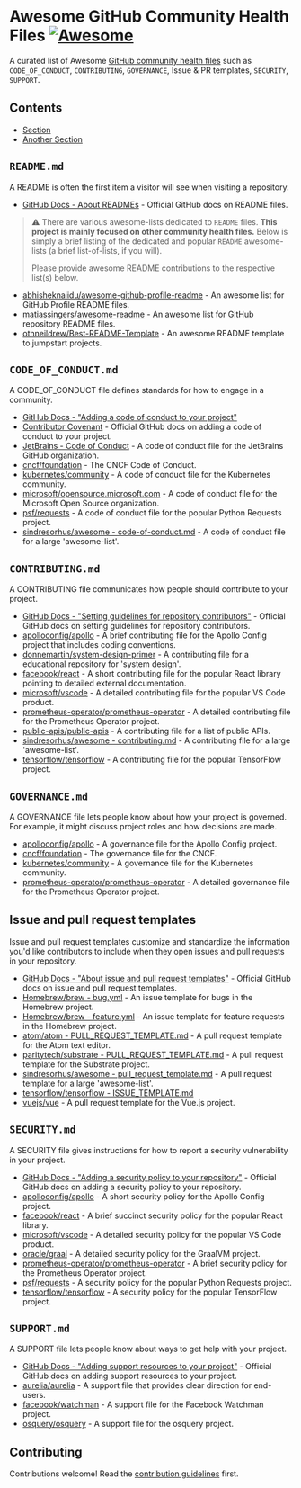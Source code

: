 # Awesome GitHub Community Health Files [![Awesome](https://awesome.re/badge.svg)](https://awesome.re)

A curated list of Awesome [GitHub community health files](https://docs.github.com/en/communities/setting-up-your-project-for-healthy-contributions/creating-a-default-community-health-file) such as `CODE_OF_CONDUCT`, `CONTRIBUTING`, `GOVERNANCE`, Issue & PR templates, `SECURITY`, `SUPPORT`.

## Contents

- [Section](#section)
- [Another Section](#another-section)

## `README.md`

A README is often the first item a visitor will see when visiting a repository.

- [GitHub Docs - About READMEs](https://docs.github.com/en/repositories/managing-your-repositorys-settings-and-features/customizing-your-repository/about-readmes) - Official GitHub docs on README files.

> :warning: There are various awesome-lists dedicated to `README` files. **This project is mainly focused on other community health files.** Below is simply a brief listing of the dedicated and popular `README` awesome-lists (a brief list-of-lists, if you will).
>
> Please provide awesome README contributions to the respective list(s) below.

- [abhisheknaiidu/awesome-github-profile-readme](https://github.com/abhisheknaiidu/awesome-github-profile-readme) - An awesome list for GitHub Profile README files.
- [matiassingers/awesome-readme](https://github.com/matiassingers/awesome-readme) - An awesome list for GitHub repository README files.
- [othneildrew/Best-README-Template](https://github.com/othneildrew/Best-README-Template) - An awesome README template to jumpstart projects.

## `CODE_OF_CONDUCT.md`

A CODE_OF_CONDUCT file defines standards for how to engage in a community.

- [GitHub Docs - "Adding a code of conduct to your project"](https://docs.github.com/en/communities/setting-up-your-project-for-healthy-contributions/adding-a-code-of-conduct-to-your-project)
- [Contributor Covenant](https://www.contributor-covenant.org/) - Official GitHub docs on adding a code of conduct to your project.
- [JetBrains - Code of Conduct](https://github.com/jetbrains#code-of-conduct) - A code of conduct file for the JetBrains GitHub organization.
- [cncf/foundation](https://github.com/cncf/foundation/blob/main/code-of-conduct.md) - The CNCF Code of Conduct.
- [kubernetes/community](https://github.com/kubernetes/community/blob/master/code-of-conduct.md) - A code of conduct file for the Kubernetes community.
- [microsoft/opensource.microsoft.com](https://github.com/microsoft/opensource.microsoft.com/blob/main/CODE_OF_CONDUCT.md) - A code of conduct file for the Microsoft Open Source organization.
- [psf/requests](https://github.com/psf/requests/blob/main/.github/CODE_OF_CONDUCT.md) - A code of conduct file for the popular Python Requests project.
- [sindresorhus/awesome - code-of-conduct.md](https://github.com/sindresorhus/awesome/blob/main/code-of-conduct.md) - A code of conduct file for a large 'awesome-list'.

## `CONTRIBUTING.md`

A CONTRIBUTING file communicates how people should contribute to your project.

- [GitHub Docs - "Setting guidelines for repository contributors"](https://docs.github.com/en/communities/setting-up-your-project-for-healthy-contributions/setting-guidelines-for-repository-contributors) - Official GitHub docs on setting guidelines for repository contributors.
- [apolloconfig/apollo](https://github.com/apolloconfig/apollo/blob/master/CONTRIBUTING.md) - A brief contributing file for the Apollo Config project that includes coding conventions.
- [donnemartin/system-design-primer](https://github.com/donnemartin/system-design-primer/blob/master/CONTRIBUTING.md) - A contributing file for a educational repository for 'system design'.
- [facebook/react](https://github.com/facebook/react/blob/main/CONTRIBUTING.md) - A short contributing file for the popular React library pointing to detailed external documentation.
- [microsoft/vscode](https://github.com/microsoft/vscode/blob/main/CONTRIBUTING.md) - A detailed contributing file for the popular VS Code product.
- [prometheus-operator/prometheus-operator](https://github.com/prometheus-operator/prometheus-operator/blob/main/CONTRIBUTING.md) - A detailed contributing file for the Prometheus Operator project.
- [public-apis/public-apis](https://github.com/public-apis/public-apis/blob/master/CONTRIBUTING.md) - A contributing file for a list of public APIs.
- [sindresorhus/awesome - contributing.md](https://github.com/sindresorhus/awesome/blob/main/contributing.md) - A contributing file for a large 'awesome-list'.
- [tensorflow/tensorflow](https://github.com/tensorflow/tensorflow/blob/master/CONTRIBUTING.md) - A contributing file for the popular TensorFlow project.

[//]: # (## `FUNDING.yml`)

[//]: # ()

[//]: # (A FUNDING file displays a sponsor button in your repository to increase the visibility of funding options for your open source project.)

[//]: # ()

[//]: # (- [GitHub Docs - "Displaying a sponsor button in your repository"]&#40;https://docs.github.com/en/github/administering-a-repository/displaying-a-sponsor-button-in-your-repository&#41; - Official GitHub docs on displaying a sponsor information in your repository.)

## `GOVERNANCE.md`

A GOVERNANCE file lets people know about how your project is governed. For example, it might discuss project roles and how decisions are made.

- [apolloconfig/apollo](https://github.com/apolloconfig/apollo/blob/master/GOVERNANCE.md) - A governance file for the Apollo Config project.
- [cncf/foundation](https://github.com/cncf/foundation#governance) - The governance file for the CNCF.
- [kubernetes/community](https://github.com/kubernetes/community/blob/master/governance.md) - A governance file for the Kubernetes community.
- [prometheus-operator/prometheus-operator](https://github.com/prometheus-operator/prometheus-operator/blob/main/governance.md) - A detailed governance file for the Prometheus Operator project.

## Issue and pull request templates

Issue and pull request templates customize and standardize the information you'd like contributors to include when they open issues and pull requests in your repository.

- [GitHub Docs - "About issue and pull request templates"](https://docs.github.com/en/communities/using-templates-to-encourage-useful-issues-and-pull-requests/about-issue-and-pull-request-templates) - Official GitHub docs on issue and pull request templates.
- [Homebrew/brew - bug.yml](https://github.com/Homebrew/brew/blob/master/.github/ISSUE_TEMPLATE/bug.yml) - An issue template for bugs in the Homebrew project.
- [Homebrew/brew - feature.yml](https://github.com/Homebrew/brew/blob/master/.github/ISSUE_TEMPLATE/feature.yml) - An issue template for feature requests in the Homebrew project.
- [atom/atom - PULL_REQUEST_TEMPLATE.md](https://github.com/atom/atom/blob/master/PULL_REQUEST_TEMPLATE.md) - A pull request template for the Atom text editor.
- [paritytech/substrate - PULL_REQUEST_TEMPLATE.md](https://github.com/paritytech/substrate/blob/master/docs/PULL_REQUEST_TEMPLATE.md) - A pull request template for the Substrate project.
- [sindresorhus/awesome - pull_request_template.md](https://github.com/sindresorhus/awesome/blob/main/pull_request_template.md) - A pull request template for a large 'awesome-list'.
- [tensorflow/tensorflow - ISSUE_TEMPLATE.md](https://github.com/tensorflow/tensorflow/blob/master/ISSUE_TEMPLATE.md)
- [vuejs/vue](https://github.com/vuejs/vue/blob/main/.github/PULL_REQUEST_TEMPLATE.md) - A pull request template for the Vue.js project.

## `SECURITY.md`

A SECURITY file gives instructions for how to report a security vulnerability in your project.

- [GitHub Docs - "Adding a security policy to your repository"](https://docs.github.com/en/code-security/getting-started/adding-a-security-policy-to-your-repository) - Official GitHub docs on adding a security policy to your repository.
- [apolloconfig/apollo](https://github.com/apolloconfig/apollo/blob/master/SECURITY.md) - A short security policy for the Apollo Config project.
- [facebook/react](https://github.com/facebook/react/blob/main/SECURITY.md) - A brief succinct security policy for the popular React library.
- [microsoft/vscode](https://github.com/microsoft/vscode/blob/main/SECURITY.md) - A detailed security policy for the popular VS Code product.
- [oracle/graal](https://github.com/oracle/graal/blob/master/SECURITY.md) - A detailed security policy for the GraalVM project.
- [prometheus-operator/prometheus-operator](https://github.com/prometheus-operator/prometheus-operator/blob/main/SECURITY.md) - A brief security policy for the Prometheus Operator project.
- [psf/requests](https://github.com/psf/requests/security/policy) - A security policy for the popular Python Requests project.
- [tensorflow/tensorflow](https://github.com/tensorflow/tensorflow/blob/master/SECURITY.md) - A security policy for the popular TensorFlow project.

## `SUPPORT.md`

A SUPPORT file lets people know about ways to get help with your project.

- [GitHub Docs - "Adding support resources to your project"](https://docs.github.com/en/communities/setting-up-your-project-for-healthy-contributions/adding-support-resources-to-your-project) - Official GitHub docs on adding support resources to your project.
- [aurelia/aurelia](https://github.com/aurelia/aurelia/blob/master/docs/SUPPORT.md) - A support file that provides clear direction for end-users.
- [facebook/watchman](https://github.com/facebook/watchman/blob/main/website/src/pages/support.md) - A support file for the Facebook Watchman project.
- [osquery/osquery](https://github.com/osquery/osquery/blob/master/SUPPORT.md) - A support file for the osquery project.

## Contributing

Contributions welcome! Read the [contribution guidelines](CONTRIBUTING.md) first.
